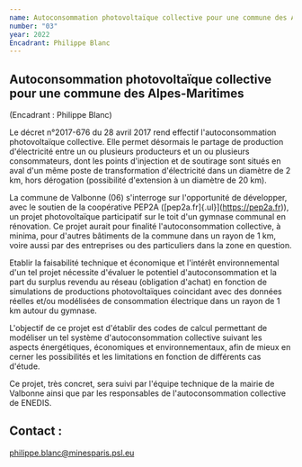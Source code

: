 ```yaml
---
name: Autoconsommation photovoltaïque collective pour une commune des Alpes-Maritimes
number: "03"
year: 2022
Encadrant: Philippe Blanc
---
```

## Autoconsommation photovoltaïque collective pour une commune des Alpes-Maritimes ##

(Encadrant : Philippe Blanc)

Le décret n°2017-676 du 28 avril 2017 rend effectif l'autoconsommation
photovoltaïque collective. Elle permet désormais le partage de
production d'électricité entre un ou plusieurs producteurs et un ou
plusieurs consommateurs, dont les points d'injection et de soutirage
sont situés en aval d'un même poste de transformation d'électricité dans
un diamètre de 2 km, hors dérogation (possibilité d'extension à un
diamètre de 20 km).

La commune de Valbonne (06) s'interroge sur l\'opportunité de
développer, avec le soutien de la coopérative PEP2A
([pep2a.fr]{.ul}](https://pep2a.fr)), un projet photovoltaïque
participatif sur le toit d'un gymnase communal en rénovation. Ce projet
aurait pour finalité l'autoconsommation collective, à minima, pour
d'autres bâtiments de la commune dans un rayon de 1 km, voire aussi par
des entreprises ou des particuliers dans la zone en question.

Etablir la faisabilité technique et économique et l'intérêt
environnemental d'un tel projet nécessite d'évaluer le potentiel
d'autoconsommation et la part du surplus revendu au réseau (obligation
d'achat) en fonction de simulations de productions photovoltaïques
coincidant avec des données réelles et/ou modélisées de consommation
électrique dans un rayon de 1 km autour du gymnase.

L'objectif de ce projet est d'établir des codes de calcul permettant de
modéliser un tel système d\'autoconsommation collective suivant les
aspects énergétiques, économiques et environnementaux, afin de mieux en
cerner les possibilités et les limitations en fonction de différents cas
d'étude.

Ce projet, très concret, sera suivi par l'équipe technique de la mairie
de Valbonne ainsi que par les responsables de l'autoconsommation
collective de ENEDIS.

## Contact :
[philippe.blanc\@minesparis.psl.eu](mailto:philippe.blanc@minesparis.psl.eu)
